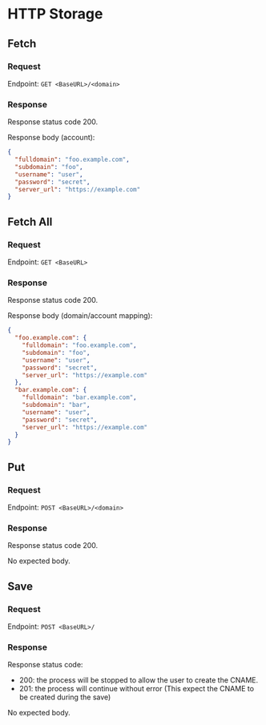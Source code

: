 # HTTP Storage

## Fetch

### Request

Endpoint: `GET <BaseURL>/<domain>`

### Response

Response status code 200.

Response body (account):

```json
{
  "fulldomain": "foo.example.com",
  "subdomain": "foo",
  "username": "user",
  "password": "secret",
  "server_url": "https://example.com"
}
```

## Fetch All

### Request

Endpoint: `GET <BaseURL>`

### Response

Response status code 200.

Response body (domain/account mapping):

```json
{
  "foo.example.com": {
    "fulldomain": "foo.example.com",
    "subdomain": "foo",
    "username": "user",
    "password": "secret",
    "server_url": "https://example.com"
  },
  "bar.example.com": {
    "fulldomain": "bar.example.com",
    "subdomain": "bar",
    "username": "user",
    "password": "secret",
    "server_url": "https://example.com"
  }
}
```

## Put

### Request

Endpoint: `POST <BaseURL>/<domain>`

### Response

Response status code 200.

No expected body.

## Save

### Request

Endpoint: `POST <BaseURL>/`

### Response

Response status code:
- 200: the process will be stopped to allow the user to create the CNAME.
- 201: the process will continue without error (This expect the CNAME to be created during the save)

No expected body.
